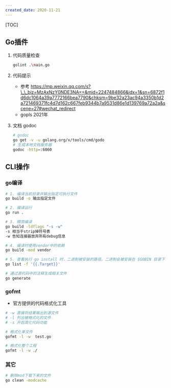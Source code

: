 ```yaml
---
created_date: 2020-11-21
---
```


[TOC]

## Go插件

1. 代码质量检查

   ```bash
   golint .\main.go
   ```

2. 代码提示

   - 参考 https://mp.weixin.qq.com/s?\_\_biz=MzAxNzY0NDE3NA==&mid=2247484866&idx=1&sn=6872f1d6dc1064a39a7772166bea7790&chksm=9be32a23ac94a3350b1d2a721469371fc4d7d162c667feb9344b7a9531d86e1d139769a72a2a&scene=27#wechat_redirect
   - gopls 2021年

3. 文档 godoc

   ```bash
   # godoc
   go get -v -u golang.org/x/tools/cmd/godo
   # 生成本地文档服务器
   godoc -http=:6060
   ```

## CLI操作

### go编译

```bash
# 1. 编译当前目录并输出指定可执行文件
go build -o 输出指定文件

# 2. 编译运行
go run .

# 3. 精简编译
go build -ldflags "-s -w"
-s 相当于strip掉符号表
-w 告知连接器放弃所有debug信息

# 4. 编译时使用vendor中的依赖
go build -mod vendor

# 5. 查看执行 go install 时，二进制被安装的路径。二进制会被安装在 $GOBIN 目录下
go list -f '{{.Target}}'
```

```bash
# 通过源代码中的注释生成相关文件
go generate
```

### gofmt

- 官方提供的代码格式化工具

```bash
# -w 直接将结果输出到源文件
# -l 列出被格式化的文件
# -s 开启简化代码功能

# 格式化单文件
gofmt -l -w  test.go

# 格式化整个工程
gofmt -l -w ./
```

### 其它

```bash
# 删除mod下载下来的文件
go clean -modcache
```
